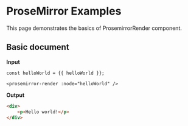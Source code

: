 <script setup lang="ts">
import helloWorld from "#examples/documents/hello-world.json";
</script>

# ProseMirror Examples

This page demonstrates the basics of ProsemirrorRender component.

## Basic document

**Input**

```js-vue
const helloWorld = {{ helloWorld }};
```

```vue
<prosemirror-render :node="helloWorld" />
```

**Output**

```html
<div>
    <p>Hello world!</p>
</div>
```

<prosemirror-render :node="helloWorld" />
